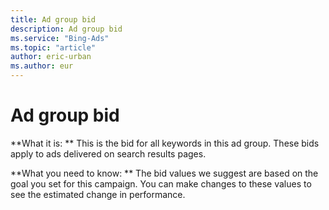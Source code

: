 ```yaml
---
title: Ad group bid
description: Ad group bid
ms.service: "Bing-Ads"
ms.topic: "article"
author: eric-urban
ms.author: eur
---
```


# Ad group bid

**What it is: **       This is the bid for all keywords in this ad group. These bids apply to ads delivered on search results pages.

**What you need to know: **       The bid values we suggest are based on the goal you set for this campaign. You can make changes to these values to see the estimated change in performance.


